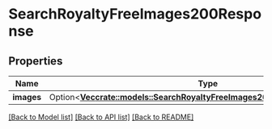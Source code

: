 # SearchRoyaltyFreeImages200Response

## Properties

Name | Type | Description | Notes
------------ | ------------- | ------------- | -------------
**images** | Option<[**Vec<crate::models::SearchRoyaltyFreeImages200ResponseImagesInner>**](searchRoyaltyFreeImages_200_response_images_inner.md)> |  | [optional]

[[Back to Model list]](../README.md#documentation-for-models) [[Back to API list]](../README.md#documentation-for-api-endpoints) [[Back to README]](../README.md)


